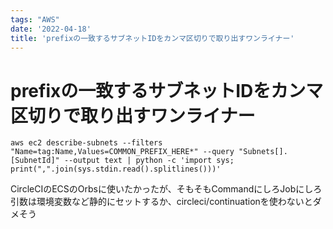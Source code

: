 ```yaml
---
tags: "AWS"
date: '2022-04-18'
title: 'prefixの一致するサブネットIDをカンマ区切りで取り出すワンライナー'
---
```


# prefixの一致するサブネットIDをカンマ区切りで取り出すワンライナー

`aws ec2 describe-subnets --filters "Name=tag:Name,Values=COMMON_PREFIX_HERE*" --query "Subnets[].[SubnetId]" --output text | python -c 'import sys; print(",".join(sys.stdin.read().splitlines()))'`

CircleCIのECSのOrbsに使いたかったが、そもそもCommandにしろJobにしろ引数は環境変数など静的にセットするか、circleci/continuationを使わないとダメそう
